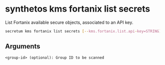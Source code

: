 # synthetos kms fortanix list secrets 

List Fortanix available secure objects, associated to an API key.

```sh
secretum kms fortanix list secrets [--kms.fortanix.list.api-key=STRING] <group-id>
```
## Arguments

    <group-id> (optional): Group ID to be scanned
